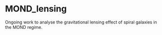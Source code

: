 # MOND_lensing
Ongoing work to analyse the gravitational lensing effect of spiral galaxies in the MOND regime. 
